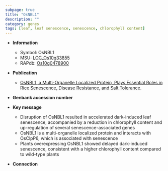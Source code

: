 ```yaml
---
subpage: true
title: "OsNBL1"
description: ""
category: genes
tags: [leaf, leaf senescence, senescence, chlorophyll content]
---
```


* **Information**  
    + Symbol: OsNBL1  
    + MSU: [LOC_Os10g33855](http://rice.plantbiology.msu.edu/cgi-bin/ORF_infopage.cgi?orf=LOC_Os10g33855)  
    + RAPdb: [Os10g0478900](http://rapdb.dna.affrc.go.jp/viewer/gbrowse_details/irgsp1?name=Os10g0478900)  

* **Publication**  
    + [OsNBL1, a Multi-Organelle Localized Protein, Plays Essential Roles in Rice Senescence, Disease Resistance, and Salt Tolerance](N+Y).

* **Genbank accession number**  

* **Key message**  
    + Disruption of OsNBL1 resulted in accelerated dark-induced leaf senescence, accompanied by a reduction in chlorophyll content and up-regulation of several senescence-associated genes
    + OsNBL1 is a multi-organelle localized protein and interacts with OsClpP6, which is associated with senescence
    + Plants overexpressing OsNBL1 showed delayed dark-induced senescence, consistent with a higher chlorophyll content compared to wild-type plants

* **Connection**  




